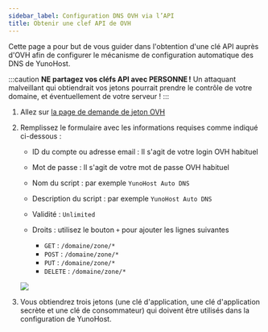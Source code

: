 ```yaml
---
sidebar_label: Configuration DNS OVH via l’API
title: Obtenir une clef API de OVH
---
```


Cette page a pour but de vous guider dans l'obtention d'une clé API auprès d'OVH afin de configurer le mécanisme de configuration automatique des DNS de YunoHost.

:::caution
**NE partagez vos cléfs API avec PERSONNE !** Un attaquant malveillant qui obtiendrait vos jetons pourrait prendre le contrôle de votre domaine, et éventuellement de votre serveur !
:::

1. Allez sur [la page de demande de jeton OVH](https://eu.api.ovh.com/createToken/)


2. Remplissez le formulaire avec les informations requises comme indiqué ci-dessous :

    - ID du compte ou adresse email : Il s'agit de votre login OVH habituel

    - Mot de passe : Il s'agit de votre mot de passe OVH habituel

    - Nom du script : par exemple `YunoHost Auto DNS`

    - Description du script : par exemple `YunoHost Auto DNS`

    - Validité : `Unlimited`

    - Droits : utilisez le bouton `+` pour ajouter les lignes suivantes
      - `GET` : `/domaine/zone/*`
      - `POST` : `/domaine/zone/*`
      - `PUT` : `/domaine/zone/*`
      - `DELETE` : `/domaine/zone/*`

    ![](/img/registrar_api_ovh_1.png)

3. Vous obtiendrez trois jetons (une clé d'application, une clé d'application secrète et une clé de consommateur) qui doivent être utilisés dans la configuration de YunoHost.
